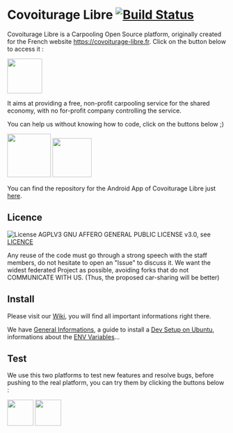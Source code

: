 # Covoiturage Libre [![Build Status](https://travis-ci.org/covoiturage-libre/covoiturage-libre.svg?branch=master)](https://travis-ci.org/covoiturage-libre/covoiturage-libre)

Covoiturage Libre is a Carpooling Open Source platform, originally created for the French website https://covoiturage-libre.fr. Click on the button below to access it :

<a href="https://covoiturage-libre.fr/" target="_blank"><img src="https://covoiturage-libre.fr/assets/covoiturage-libre-logo-cda83dd89e428d656e2b3257d695def8472a6d42463962c2d84b77ff9fd49f31.svg" height="80"/></a>

It aims at providing a free, non-profit carpooling service for the shared economy, with no for-profit company controlling the service.

You can help us without knowing how to code, click on the buttons below ;)

<a href="https://www.lilo.org/fr/covoiturage-libre-fr/" target="_blank"><img src="https://mbamci-1278.kxcdn.com/wp-content/uploads/2017/04/lilo.jpg" height="100"/></a>
<a href="https://www.helloasso.com/associations/covoiturage-libre-fr/collectes/campagne-courante" target="_blank"><img src="https://www.helloasso.com/Areas/HelloAsso/docs/helloasso-logo-couleurs-2015.png" height="90"/></a>

You can find the repository for the Android App of Covoiturage Libre just [here](https://github.com/covoiturage-libre/covoiturage-libre-android).

## Licence

![License AGPLV3](https://www.gnu.org/graphics/agplv3-155x51.png)
GNU AFFERO GENERAL PUBLIC LICENSE v3.0, see [LICENCE](LICENSE)

Any reuse of the code must go through a strong speech with the staff members, do not hesitate to open an "Issue" to discuss it. We want the widest federated Project as possible, avoiding forks that do not COMMUNICATE WITH US. (Thus, the proposed car-sharing will be better)

## Install

Please visit our [Wiki](https://github.com/covoiturage-libre/covoiturage-libre/wiki), you will find all important informations right there.

We have [General Informations](https://github.com/covoiturage-libre/covoiturage-libre/wiki/How-to-Install), a guide to install a [Dev Setup on Ubuntu](https://github.com/covoiturage-libre/covoiturage-libre/wiki/Dev-setup-on-Ubuntu), informations about the [ENV Variables](https://github.com/covoiturage-libre/covoiturage-libre/wiki/Configuration-ENV-variables)...

## Test

We use this two platforms to test new features and resolve bugs, before pushing to the real platform, you can try them by clicking the buttons below :

<a href="https://heroku.com/deploy?template=https://github.com/covoiturage-libre/covoiturage-libre" target="_blank"><img src="https://www.herokucdn.com/deploy/button.svg" height="60"/></a>
<a href="https://my.scalingo.com/deploy?source=https://github.com/covoiturage-libre/covoiturage-libre" target="_blank"><img src="https://cdn.scalingo.com/deploy/button.svg" height="60"/></a>
